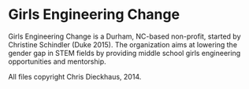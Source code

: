 Girls Engineering Change
======

Girls Engineering Change is a Durham, NC-based non-profit, started by Christine Schindler (Duke 2015).
The organization aims at lowering the gender gap in STEM fields by providing middle school girls engineering opportunities and mentorship.

All files copyright Chris Dieckhaus, 2014.
